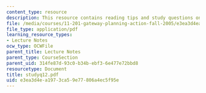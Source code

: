 ```yaml
---
content_type: resource
description: This resource contains reading tips and study questions on session 12.
file: /media/courses/11-201-gateway-planning-action-fall-2005/e3ea3d4ea1973ca59e77806a4ec5f95e_studyq12.pdf
file_type: application/pdf
learning_resource_types:
- Lecture Notes
ocw_type: OCWFile
parent_title: Lecture Notes
parent_type: CourseSection
parent_uid: 314fe87d-93c0-b34b-ebf3-6e477e72bbd8
resourcetype: Document
title: studyq12.pdf
uid: e3ea3d4e-a197-3ca5-9e77-806a4ec5f95e
---
```

